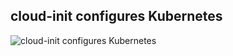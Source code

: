 ## cloud-init configures Kubernetes

![cloud-init configures Kubernetes](img/magnum_architecture_13.PNG)
